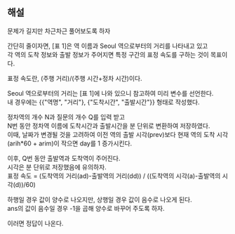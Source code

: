 ## 해설

문제가 길지만 차근차근 풀어보도록 하자  

간단히 줄이자면, [표 1]은 역 이름과 Seoul 역으로부터의 거리를 나타내고 있고  
각 역의 도착 정보와 출발 정보가 주어지면 특정 구간의 표정 속도를 구하는 것이 목표이다.  

표정 속도란, (주행 거리)/(주행 시간+정차 시간)이다.

Seoul 역으로부터의 거리는 [표 1]에 나와 있으니 참고하여 미리 변수를 선언한다.  
내 경우에는 {{"역명", "거리"}, {"도착시간", "출발시간"}} 형태로 작성했다.  

정차역의 개수 N과 질문의 개수 Q를 입력 받고  
N번 동안 정차역 이름에 도착시간과 출발시간을 분 단위로 변환하여 저장하였다.  
이때, 날짜가 변경될 것을 고려하여 이전 역의 출발 시각(prev)보다 현재 역의 도착 시각(arih*60 + arim)이 작으면 day를 1 증가시킨다.  

이후, Q번 동안 출발역과 도착역이 주어진다.  
시각은 분 단위로 저장했음에 유의하자.  
표정 속도 = (도착역의 거리(ad)-출발역의 거리(dd)) / ((도착역의 시각(a)-출발역의 시각(d))/60)  

하행일 경우 값이 양수로 나오지만, 상행일 경우 값이 음수로 나오게 된다.  
ans의 값이 음수일 경우 -1을 곱해 양수로 바꾸어 주도록 하자.  

이러면 정답이 나온다.